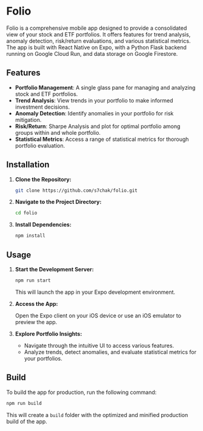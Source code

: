# Folio

Folio is a comprehensive mobile app designed to provide a consolidated view of your stock and ETF portfolios. It offers features for trend analysis, anomaly detection, risk/return evaluations, and various statistical metrics. The app is built with React Native on Expo, with a Python Flask backend running on Google Cloud Run, and data storage on Google Firestore.

## Features

- **Portfolio Management**: A single glass pane for managing and analyzing stock and ETF portfolios.
- **Trend Analysis**: View trends in your portfolio to make informed investment decisions.
- **Anomaly Detection**: Identify anomalies in your portfolio for risk mitigation.
- **Risk/Return**: Sharpe Analysis and plot for optimal portfolio among groups within and whole portfolio.
- **Statistical Metrics**: Access a range of statistical metrics for thorough portfolio evaluation.

## Installation

1. **Clone the Repository:**

   ```bash
   git clone https://github.com/s7chak/folio.git
   ```

2. **Navigate to the Project Directory:**

   ```bash
   cd folio
   ```

3. **Install Dependencies:**

   ```bash
   npm install
   ```

## Usage

1. **Start the Development Server:**

   ```bash
   npm run start
   ```

   This will launch the app in your Expo development environment.

2. **Access the App:**

   Open the Expo client on your iOS device or use an iOS emulator to preview the app.

3. **Explore Portfolio Insights:**

   - Navigate through the intuitive UI to access various features.
   - Analyze trends, detect anomalies, and evaluate statistical metrics for your portfolios.

## Build

To build the app for production, run the following command:

```bash
npm run build
```

This will create a `build` folder with the optimized and minified production build of the app.